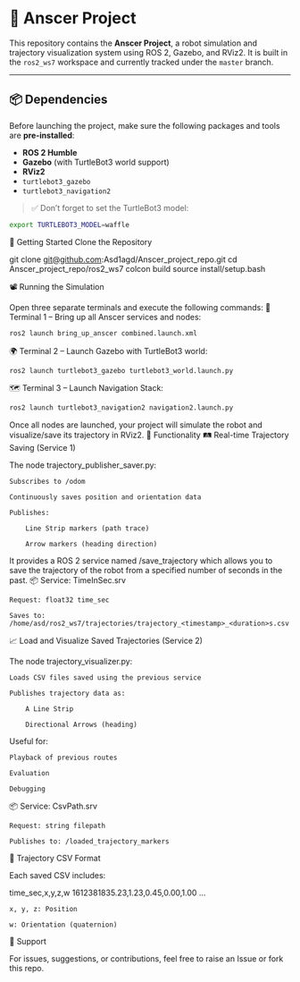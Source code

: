 # 🧠 Anscer Project

This repository contains the **Anscer Project**, a robot simulation and trajectory visualization system using ROS 2, Gazebo, and RViz2. It is built in the `ros2_ws7` workspace and currently tracked under the `master` branch.

---

## 📦 Dependencies

Before launching the project, make sure the following packages and tools are **pre-installed**:

- **ROS 2 Humble**
- **Gazebo** (with TurtleBot3 world support)
- **RViz2**
- `turtlebot3_gazebo`
- `turtlebot3_navigation2`

> ✅ Don’t forget to set the TurtleBot3 model:
```bash
export TURTLEBOT3_MODEL=waffle
```


🚀 Getting Started
Clone the Repository

git clone git@github.com:Asd1agd/Anscer_project_repo.git
cd Anscer_project_repo/ros2_ws7
colcon build
source install/setup.bash


📽️ Running the Simulation

Open three separate terminals and execute the following commands:
🧠 Terminal 1 – Bring up all Anscer services and nodes:

```bash
ros2 launch bring_up_anscer combined.launch.xml
```


🌍 Terminal 2 – Launch Gazebo with TurtleBot3 world:

```bash
ros2 launch turtlebot3_gazebo turtlebot3_world.launch.py
```

🗺️ Terminal 3 – Launch Navigation Stack:

```bash
ros2 launch turtlebot3_navigation2 navigation2.launch.py
```

Once all nodes are launched, your project will simulate the robot and visualize/save its trajectory in RViz2.
🧠 Functionality
🛤️ Real-time Trajectory Saving (Service 1)

The node trajectory_publisher_saver.py:

    Subscribes to /odom

    Continuously saves position and orientation data

    Publishes:

        Line Strip markers (path trace)

        Arrow markers (heading direction)

It provides a ROS 2 service named /save_trajectory which allows you to save the trajectory of the robot from a specified number of seconds in the past.
📦 Service: TimeInSec.srv

    Request: float32 time_sec

    Saves to:
    /home/asd/ros2_ws7/trajectories/trajectory_<timestamp>_<duration>s.csv

📈 Load and Visualize Saved Trajectories (Service 2)

The node trajectory_visualizer.py:

    Loads CSV files saved using the previous service

    Publishes trajectory data as:

        A Line Strip

        Directional Arrows (heading)

Useful for:

    Playback of previous routes

    Evaluation

    Debugging

📦 Service: CsvPath.srv

    Request: string filepath

    Publishes to: /loaded_trajectory_markers

📂 Trajectory CSV Format

Each saved CSV includes:

time_sec,x,y,z,w
1612381835.23,1.23,0.45,0.00,1.00
...

    x, y, z: Position

    w: Orientation (quaternion)

🙋 Support

For issues, suggestions, or contributions, feel free to raise an Issue or fork this repo.

